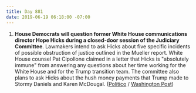 ```yaml
---
title: Day 881
date: 2019-06-19 06:18:00 -07:00
---
```


1. **House Democrats will question former White House communications director Hope Hicks during a closed-door session of the Judiciary Committee**. Lawmakers intend to ask Hicks about five specific incidents of possible obstruction of justice outlined in the Mueller report. White House counsel Pat Cipollone claimed in a letter that Hicks is "absolutely immune" from answering any questions about her time working for the White House and for the Trump transition team. The committee also plans to ask Hicks about the hush money payments that Trump made to Stormy Daniels and Karen McDougal. ([Politico](https://www.politico.com/story/2019/06/18/hope-hicks-donald-trump-obstruction-1368197) / [Washington Post](https://www.washingtonpost.com/powerpost/former-trump-aide-faces-questions-from-house-panel-about-russia-contacts-hush-money-payments/2019/06/19/5f8b60da-9293-11e9-b570-6416efdc0803_story.html?utm_term=.50bb678baad1))